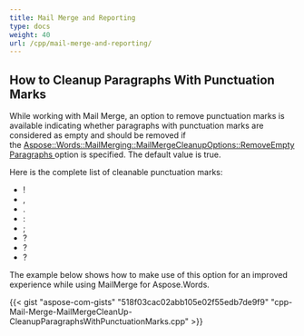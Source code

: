 ```yaml
---
title: Mail Merge and Reporting
type: docs
weight: 40
url: /cpp/mail-merge-and-reporting/
---
```


## **How to Cleanup Paragraphs With Punctuation Marks**
While working with Mail Merge, an option to remove punctuation marks is available indicating whether paragraphs with punctuation marks are considered as empty and should be removed if the [Aspose::Words::MailMerging::MailMergeCleanupOptions::RemoveEmptyParagraphs ](https://apireference.aspose.com/cpp/words/namespace/aspose.words.mail_merging/#a553422eee2f476b78f308c506fdae067a39bfd25b2387829338e7aff9f46af280 "Specifies whether paragraphs that contained mail merge fields with no data should be removed from the...")option is specified. The default value is true.

Here is the complete list of cleanable punctuation marks:

- !
- ,
- .
- :
- ;
- ?
- ?
- ?

The example below shows how to make use of this option for an improved experience while using MailMerge for Aspose.Words.



{{< gist "aspose-com-gists" "518f03cac02abb105e02f55edb7de9f9" "cpp-Mail-Merge-MailMergeCleanUp-CleanupParagraphsWithPunctuationMarks.cpp" >}}
